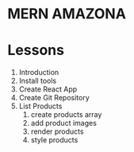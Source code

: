 # MERN AMAZONA

# Lessons
1. Introduction
2. Install tools
3. Create React App
4. Create Git Repository
5. List Products
    1. create products array
    2. add product images
    3. render products
    4. style products